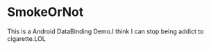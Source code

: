 # SmokeOrNot
This is a Android DataBinding Demo.I think I can stop being addict to cigarette.LOL    
